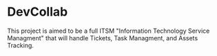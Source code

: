 # DevCollab

This project is aimed to be a full ITSM "Information Technology Service Managment" that will handle Tickets, Task Managment, and Assets Tracking.
